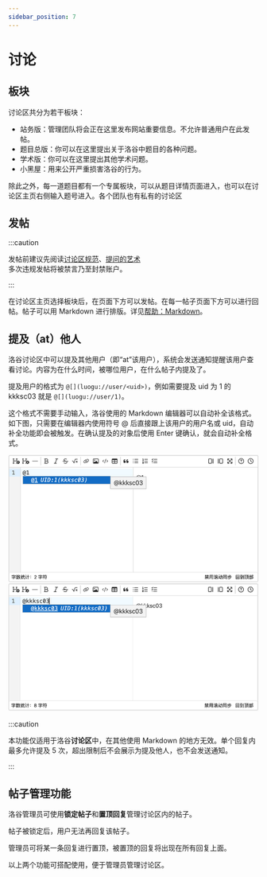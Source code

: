 ```yaml
---
sidebar_position: 7
---
```


# 讨论

## 板块

讨论区共分为若干板块：

- 站务版：管理团队将会正在这里发布网站重要信息。不允许普通用户在此发帖。
- 题目总版：你可以在这里提出关于洛谷中题目的各种问题。
- 学术版：你可以在这里提出其他学术问题。
- 小黑屋：用来公开严重损害洛谷的行为。

除此之外，每一道题目都有一个专属板块，可以从题目详情页面进入，也可以在讨论区主页右侧输入题号进入。各个团队也有私有的讨论区

## 发帖

:::caution

发帖前建议先阅读[讨论区规范](https://www.luogu.com.cn/discuss/152590)、[提问的艺术](https://studyingfather.blog.luogu.org/how-to-ask-questions-the-smart-way-luogu-edition)  
多次违规发帖将被禁言乃至封禁账户。

:::

在讨论区主页选择板块后，在页面下方可以发帖。在每一帖子页面下方可以进行回帖。帖子可以用 Markdown 进行排版。详见[帮助：Markdown](../../rules/academic/handbook/markdown.md)。

## 提及（at）他人

洛谷讨论区中可以提及其他用户（即“at”该用户），系统会发送通知提醒该用户查看讨论。内容为在什么时间，被哪位用户，在什么帖子内提及了。

提及用户的格式为 `@[](luogu://user/<uid>)`，例如需要提及 uid 为 1 的 kkksc03 就是 `@[](luogu://user/1)`。

这个格式不需要手动输入，洛谷使用的 Markdown 编辑器可以自动补全该格式。如下图，只需要在编辑器内使用符号 @ 后直接跟上该用户的用户名或 uid，自动补全功能即会被触发。在确认提及的对象后使用 Enter 键确认，就会自动补全格式。

![在编辑器内提及他人](_image/mention-editor.png)

:::caution

本功能仅适用于洛谷**讨论区**中，在其他使用 Markdown 的地方无效。单个回复内最多允许提及 5 次，超出限制后不会展示为提及他人，也不会发送通知。

:::

## 帖子管理功能

洛谷管理员可使用**锁定帖子**和**置顶回复**管理讨论区内的帖子。  

帖子被锁定后，用户无法再回复该帖子。  

管理员可将某一条回复进行置顶，被置顶的回复将出现在所有回复上面。

以上两个功能可搭配使用，便于管理员管理讨论区。
